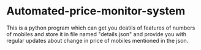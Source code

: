 # Automated-price-monitor-system
This is a python program which can get you deatils of features of numbers of mobiles and store it in file named "details.json" and provide you with regular updates about change in price of mobiles mentioned in the json.
